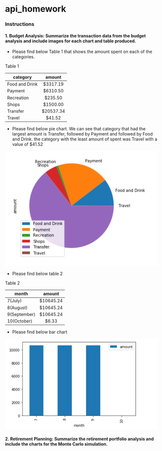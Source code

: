 # api_homework

### Instructions 
#### 1. Budget Analysis: Summarize the transaction data from the budget analysis and include images for each chart and table produced.

* Please find below Table 1 that shows the amount spent on each of the categories. 

Table 1 

| category          | amount        | 
| ----------------- |:-------------:| 
| Food and Drink    |  $3317.19     |
|  Payment          |    $6310.50   |
| Recreation        |    $235.50    |
| Shops             |  $1500.00     |
| Transfer          |   $20537.34   |
| Travel            |     $41.52    |


* Please find below pie chart. We can see that category that had the largest amount is Transfer, followed by Payment and followed by Food and Drink. the category with the least amount of spent was Travel with a value of $41.52 

![table](https://github.com/andreaovelar/api_homework/blob/master/pie_chart.PNG "Pie Chart")


* Please find below table 2

Table 2 

| month          | amount        | 
| ----------------- |:-------------:| 
| 7(July)   |  $10645.24    |
| 8(August)          |    $10645.24   |
| 9(September)         |    $10645.24    |
| 10(October)            |  $6.33    |

* Please find below bar chart 

![table](https://github.com/andreaovelar/api_homework/blob/master/bar_chart.PNG "Bar Chart")

#### 2. Retirement Planning: Summarize the retirement portfolio analysis and include the charts for the Monte Carlo simulation.


